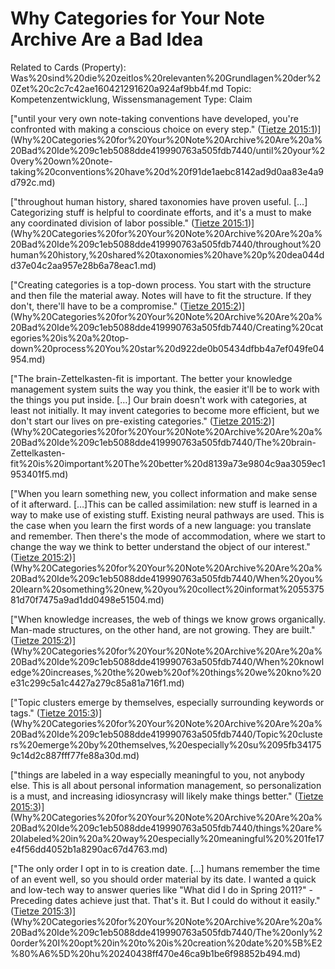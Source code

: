 # Why Categories for Your Note Archive Are a Bad Idea

Related to Cards (Property): Was%20sind%20die%20zeitlos%20relevanten%20Grundlagen%20der%20Zet%20c2c7c42ae160421291620a924af9bb4f.md
Topic: Kompetenzentwicklung, Wissensmanagement
Type: Claim

["until your very own note-taking conventions have developed, you're confronted with making a conscious choice on every step." ([Tietze 2015:1](zotero://open-pdf/library/items/Y9UKY37B?page=1))](Why%20Categories%20for%20Your%20Note%20Archive%20Are%20a%20Bad%20Ide%209c1eb5088dde419990763a505fdb7440/until%20your%20very%20own%20note-taking%20conventions%20have%20d%20f91de1aebc8142ad9d0aa83e4a9d792c.md)

["throughout human history, shared taxonomies have proven useful. […] Categorizing stuff is helpful to coordinate efforts, and it's a must to make any coordinated division of labor possible." ([Tietze 2015:1](zotero://open-pdf/library/items/Y9UKY37B?page=1))](Why%20Categories%20for%20Your%20Note%20Archive%20Are%20a%20Bad%20Ide%209c1eb5088dde419990763a505fdb7440/throughout%20human%20history,%20shared%20taxonomies%20have%20p%20dea044dd37e04c2aa957e28b6a78eac1.md)

["Creating categories is a top-down process. You start with the structure and then file the material away. Notes will have to fit the structure. If they don't, there'll have to be a compromise." ([Tietze 2015:2](zotero://open-pdf/library/items/Y9UKY37B?page=2))](Why%20Categories%20for%20Your%20Note%20Archive%20Are%20a%20Bad%20Ide%209c1eb5088dde419990763a505fdb7440/Creating%20categories%20is%20a%20top-down%20process%20You%20star%20d922de0b05434dfbb4a7ef049fe04954.md)

["The brain-Zettelkasten-fit is important. The better your knowledge management system suits the way you think, the easier it'll be to work with the things you put inside. […] Our brain doesn't work with categories, at least not initially. It may invent categories to become more efficient, but we don't start our lives on pre-existing categories." ([Tietze 2015:2](zotero://open-pdf/library/items/Y9UKY37B?page=2))](Why%20Categories%20for%20Your%20Note%20Archive%20Are%20a%20Bad%20Ide%209c1eb5088dde419990763a505fdb7440/The%20brain-Zettelkasten-fit%20is%20important%20The%20better%20d8139a73e9804c9aa3059ec1953401f5.md)

["When you learn something new, you collect information and make sense of it afterward. […]This can be called assimilation: new stuff is learned in a way to make use of existing stuff. Existing neural pathways are used. This is the case when you learn the first words of a new language: you translate and remember. Then there's the mode of accommodation, where we start to change the way we think to better understand the object of our interest." ([Tietze 2015:2](zotero://open-pdf/library/items/Y9UKY37B?page=2))](Why%20Categories%20for%20Your%20Note%20Archive%20Are%20a%20Bad%20Ide%209c1eb5088dde419990763a505fdb7440/When%20you%20learn%20something%20new,%20you%20collect%20informat%205537581d70f7475a9ad1dd0498e51504.md)

["When knowledge increases, the web of things we know grows organically. Man-made structures, on the other hand, are not growing. They are built." ([Tietze 2015:2](zotero://open-pdf/library/items/Y9UKY37B?page=2))](Why%20Categories%20for%20Your%20Note%20Archive%20Are%20a%20Bad%20Ide%209c1eb5088dde419990763a505fdb7440/When%20knowledge%20increases,%20the%20web%20of%20things%20we%20kno%20e31c299c5a1c4427a279c85a81a716f1.md)

["Topic clusters emerge by themselves, especially surrounding keywords or tags." ([Tietze 2015:3](zotero://open-pdf/library/items/Y9UKY37B?page=3))](Why%20Categories%20for%20Your%20Note%20Archive%20Are%20a%20Bad%20Ide%209c1eb5088dde419990763a505fdb7440/Topic%20clusters%20emerge%20by%20themselves,%20especially%20su%2095fb341759c14d2c887fff77fe88a30d.md)

["things are labeled in a way especially meaningful to you, not anybody else. This is all about personal information management, so personalization is a must, and increasing idiosyncrasy will likely make things better." ([Tietze 2015:3](zotero://open-pdf/library/items/Y9UKY37B?page=3))](Why%20Categories%20for%20Your%20Note%20Archive%20Are%20a%20Bad%20Ide%209c1eb5088dde419990763a505fdb7440/things%20are%20labeled%20in%20a%20way%20especially%20meaningful%20%201fe17e4f56dd4052b1a8290ac67d4763.md)

["The only order I opt in to is creation date. […] humans remember the time of an event well, so you should order material by its date. I wanted a quick and low-tech way to answer queries like "What did I do in Spring 2011?" - Preceding dates achieve just that. That's it. But I could do without it easily." ([Tietze 2015:3](zotero://open-pdf/library/items/Y9UKY37B?page=3))](Why%20Categories%20for%20Your%20Note%20Archive%20Are%20a%20Bad%20Ide%209c1eb5088dde419990763a505fdb7440/The%20only%20order%20I%20opt%20in%20to%20is%20creation%20date%20%5B%E2%80%A6%5D%20hu%20240438ff470e46ca9b1be6f98852b494.md)